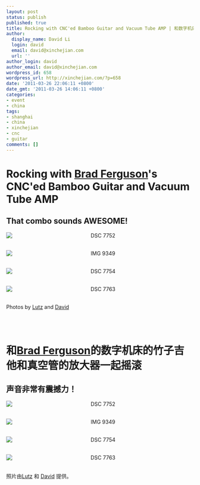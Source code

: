 ```yaml
---
layout: post
status: publish
published: true
title: Rocking with CNC'ed Bamboo Guitar and Vacuum Tube AMP | 和数字机床的竹子吉他和真空管的放大器一起摇滚
author:
  display_name: David Li
  login: david
  email: david@xinchejian.com
  url: ''
author_login: david
author_email: david@xinchejian.com
wordpress_id: 658
wordpress_url: http://xinchejian.com/?p=658
date: '2011-03-26 22:06:11 +0800'
date_gmt: '2011-03-26 14:06:11 +0800'
categories:
- event
- china
tags:
- shanghai
- china
- xinchejian
- cnc
- guitar
comments: []
---
```

<p><!--:en--></p>
<h1>Rocking with <a href="http://www.bradslab.com" target="_blank">Brad Ferguson</a>'s CNC'ed Bamboo Guitar and Vacuum Tube AMP</h1></p>
<h2>That combo sounds AWESOME!</h2></p>
<p style="text-align:center">
<img style="display:block; margin-left:auto; margin-right:auto;" src="http://xinchejian.com/wp-content/uploads/2011/03/DSC_77522.jpg" alt="DSC 7752" title="DSC_7752.JPG" border="0"/><br />
</p></p>
<p style="text-align:center">
<img style="display:block; margin-left:auto; margin-right:auto;" src="http://xinchejian.com/wp-content/uploads/2011/03/IMG_9349.jpg" alt="IMG 9349" title="IMG_9349.JPG" border="0"/><br />
</p></p>
<p style="text-align:center">
<img style="display:block; margin-left:auto; margin-right:auto;" src="http://xinchejian.com/wp-content/uploads/2011/03/DSC_7754.jpg" alt="DSC 7754" title="DSC_7754.JPG" border="0"/><br />
</p></p>
<p style="text-align:center">
<img style="display:block; margin-left:auto; margin-right:auto;" src="http://xinchejian.com/wp-content/uploads/2011/03/DSC_7763.jpg" alt="DSC 7763" title="DSC_7763.JPG" border="0"/><br />
</p></p>
<p>Photos by <a href="http://www.lumi-photo.com/" target="_blank">Lutz</a> and <a href="http://www.flickr.com/photos/taweili/" target="_blank">David</a></p><br />
<!--:--><br />
<!--:zh--></p>
<h1>和<a href="http://www.bradslab.com" target="_blank">Brad Ferguson</a>的数字机床的竹子吉他和真空管的放大器一起摇滚</h1></p>
<h2>声音非常有震撼力！</h2></p>
<p style="text-align:center">
<img style="display:block; margin-left:auto; margin-right:auto;" src="http://xinchejian.com/wp-content/uploads/2011/03/DSC_77522.jpg" alt="DSC 7752" title="DSC_7752.JPG" border="0"/><br />
</p></p>
<p style="text-align:center">
<img style="display:block; margin-left:auto; margin-right:auto;" src="http://xinchejian.com/wp-content/uploads/2011/03/IMG_9349.jpg" alt="IMG 9349" title="IMG_9349.JPG" border="0"/><br />
</p></p>
<p style="text-align:center">
<img style="display:block; margin-left:auto; margin-right:auto;" src="http://xinchejian.com/wp-content/uploads/2011/03/DSC_7754.jpg" alt="DSC 7754" title="DSC_7754.JPG" border="0"/><br />
</p></p>
<p style="text-align:center">
<img style="display:block; margin-left:auto; margin-right:auto;" src="http://xinchejian.com/wp-content/uploads/2011/03/DSC_7763.jpg" alt="DSC 7763" title="DSC_7763.JPG" border="0"/><br />
</p></p>
<p>照片由<a href="http://www.lumi-photo.com/" target="_blank">Lutz</a> 和 <a href="http://www.flickr.com/photos/taweili/" target="_blank">David</a> 提供。</p></p>
<p><!--:--></p>
